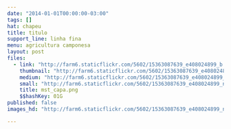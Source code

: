 ```yaml
---
date: "2014-01-01T00:00:00-03:00"
tags: []
hat: chapeu
title: titulo
support_line: linha fina
menu: agricultura camponesa
layout: post
files:
  - link: "http://farm6.staticflickr.com/5602/15363087639_e408024899_b.jpg"
    thumbnail: "http://farm6.staticflickr.com/5602/15363087639_e408024899_t.jpg"
    medium: "http://farm6.staticflickr.com/5602/15363087639_e408024899_z.jpg"
    small: "http://farm6.staticflickr.com/5602/15363087639_e408024899_n.jpg"
    title: mst_capa.png
    $$hashKey: 01G
published: false
images_hd: "http://farm6.staticflickr.com/5602/15363087639_e408024899_n.jpg"

---
```

